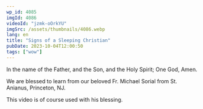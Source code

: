 ```yaml
---
wp_id: 4085
imgId: 4086
videoId: "jzmk-oOrkYU"
imgSrc: /assets/thumbnails/4086.webp
lang: en
title: "Signs of a Sleeping Christian"
pubDate: 2023-10-04T12:00:50
tags: ["wow"]
---
```


<p>In the name of the Father, and the Son, and the Holy Spirit; One God, Amen.</p>
<p>We are blessed to learn from our beloved Fr. Michael Sorial from St. Anianus, Princeton, NJ.</p>
<p>This video is of course used with his blessing.</p>
